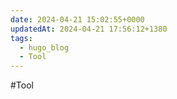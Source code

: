 ```yaml
---
date: 2024-04-21 15:02:55+0000
updatedAt: 2024-04-21 17:56:12+1380
tags:
  - hugo_blog
  - Tool
---
```

#Tool 